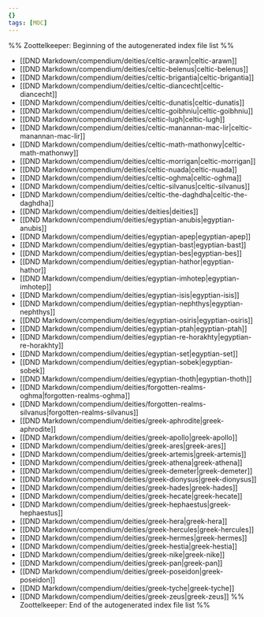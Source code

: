 ```yaml
---
{}
tags: [MOC]
---
```

%% Zoottelkeeper: Beginning of the autogenerated index file list  %%
-  [[DND Markdown/compendium/deities/celtic-arawn|celtic-arawn]]
-  [[DND Markdown/compendium/deities/celtic-belenus|celtic-belenus]]
-  [[DND Markdown/compendium/deities/celtic-brigantia|celtic-brigantia]]
-  [[DND Markdown/compendium/deities/celtic-diancecht|celtic-diancecht]]
-  [[DND Markdown/compendium/deities/celtic-dunatis|celtic-dunatis]]
-  [[DND Markdown/compendium/deities/celtic-goibhniu|celtic-goibhniu]]
-  [[DND Markdown/compendium/deities/celtic-lugh|celtic-lugh]]
-  [[DND Markdown/compendium/deities/celtic-manannan-mac-lir|celtic-manannan-mac-lir]]
-  [[DND Markdown/compendium/deities/celtic-math-mathonwy|celtic-math-mathonwy]]
-  [[DND Markdown/compendium/deities/celtic-morrigan|celtic-morrigan]]
-  [[DND Markdown/compendium/deities/celtic-nuada|celtic-nuada]]
-  [[DND Markdown/compendium/deities/celtic-oghma|celtic-oghma]]
-  [[DND Markdown/compendium/deities/celtic-silvanus|celtic-silvanus]]
-  [[DND Markdown/compendium/deities/celtic-the-daghdha|celtic-the-daghdha]]
-  [[DND Markdown/compendium/deities/deities|deities]]
-  [[DND Markdown/compendium/deities/egyptian-anubis|egyptian-anubis]]
-  [[DND Markdown/compendium/deities/egyptian-apep|egyptian-apep]]
-  [[DND Markdown/compendium/deities/egyptian-bast|egyptian-bast]]
-  [[DND Markdown/compendium/deities/egyptian-bes|egyptian-bes]]
-  [[DND Markdown/compendium/deities/egyptian-hathor|egyptian-hathor]]
-  [[DND Markdown/compendium/deities/egyptian-imhotep|egyptian-imhotep]]
-  [[DND Markdown/compendium/deities/egyptian-isis|egyptian-isis]]
-  [[DND Markdown/compendium/deities/egyptian-nephthys|egyptian-nephthys]]
-  [[DND Markdown/compendium/deities/egyptian-osiris|egyptian-osiris]]
-  [[DND Markdown/compendium/deities/egyptian-ptah|egyptian-ptah]]
-  [[DND Markdown/compendium/deities/egyptian-re-horakhty|egyptian-re-horakhty]]
-  [[DND Markdown/compendium/deities/egyptian-set|egyptian-set]]
-  [[DND Markdown/compendium/deities/egyptian-sobek|egyptian-sobek]]
-  [[DND Markdown/compendium/deities/egyptian-thoth|egyptian-thoth]]
-  [[DND Markdown/compendium/deities/forgotten-realms-oghma|forgotten-realms-oghma]]
-  [[DND Markdown/compendium/deities/forgotten-realms-silvanus|forgotten-realms-silvanus]]
-  [[DND Markdown/compendium/deities/greek-aphrodite|greek-aphrodite]]
-  [[DND Markdown/compendium/deities/greek-apollo|greek-apollo]]
-  [[DND Markdown/compendium/deities/greek-ares|greek-ares]]
-  [[DND Markdown/compendium/deities/greek-artemis|greek-artemis]]
-  [[DND Markdown/compendium/deities/greek-athena|greek-athena]]
-  [[DND Markdown/compendium/deities/greek-demeter|greek-demeter]]
-  [[DND Markdown/compendium/deities/greek-dionysus|greek-dionysus]]
-  [[DND Markdown/compendium/deities/greek-hades|greek-hades]]
-  [[DND Markdown/compendium/deities/greek-hecate|greek-hecate]]
-  [[DND Markdown/compendium/deities/greek-hephaestus|greek-hephaestus]]
-  [[DND Markdown/compendium/deities/greek-hera|greek-hera]]
-  [[DND Markdown/compendium/deities/greek-hercules|greek-hercules]]
-  [[DND Markdown/compendium/deities/greek-hermes|greek-hermes]]
-  [[DND Markdown/compendium/deities/greek-hestia|greek-hestia]]
-  [[DND Markdown/compendium/deities/greek-nike|greek-nike]]
-  [[DND Markdown/compendium/deities/greek-pan|greek-pan]]
-  [[DND Markdown/compendium/deities/greek-poseidon|greek-poseidon]]
-  [[DND Markdown/compendium/deities/greek-tyche|greek-tyche]]
-  [[DND Markdown/compendium/deities/greek-zeus|greek-zeus]]
%% Zoottelkeeper: End of the autogenerated index file list  %%

